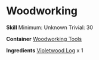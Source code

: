 <!-- TITLE: Plank Of Violetwood -->
<!-- SUBTITLE:  -->
# Woodworking
**Skill**
Minimum: Unknown
Trivial: 30

**Container**
[Woodworking Tools](woodworking-tools)

**Ingredients**
[Violetwood Log](violetwood-log) x 1